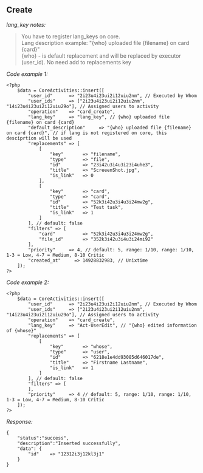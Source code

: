 
## Create

*lang_key notes:*
> You have to register lang_keys on core. \
> Lang description example: "{who} uploaded file {filename} on card {card}" \
> {who} - is default replacement and will be replaced by executor (user_id). No need add to replacements key

*Code example 1:*

    <?php
        $data = CoreActivities::insert([
            "user_id"      => "2i23u4i23ui2i12uiu2nm", // Executed by Whom
            "user_ids"     => ["2i23u4i23ui2i12uiu2nm", "14i23u4i23ui2i12uiu29o"], // Assigned users to activity
            "operation"    => "card_create",
            "lang_key"     => "lang_key", // {who} uploaded file {filename} on card {card}
            "default_description"     => "{who} uploaded file {filename} on card {card}", // if lang is not registered on core, this desciprtion will be used
            "replacements" => [
                [
                    "key"       => "filename",
                    "type"      => "file",
                    "id"        => "23i42u3i4u3i23i4uhe3",
                    "title"     => "ScreeenShot.jpg",
                    "is_link"   => 0
                ],
                [
                    "key"       => "card",
                    "type"      => "card",
                    "id"        => "52k3i42u3i4u3i24mw2g",
                    "title"     => "Test task",
                    "is_link"   => 1
                ]
            ], // default: false
            "filters" => [
                "card"          => "52k3i42u3i4u3i24mw2g",
                "file_id"       => "352k3i42u3i4u3i24mi92"
            ], 
            "priority"     => 4, // default: 5, range: 1/10, range: 1/10, 1-3 = Low, 4-7 = Medium, 8-10 Critic
            "created_at"     => 14928832983, // Unixtime
        ]);
    ?>



*Code example 2:*

    <?php
        $data = CoreActivities::insert([
            "user_id"      => "2i23u4i23ui2i12uiu2nm", // Executed by Whom
            "user_ids"     => ["2i23u4i23ui2i12uiu2nm", "14i23u4i23ui2i12uiu29o"], // Assigned users to activity
            "operation"    => "card_create",
            "lang_key"     => "Act-UserEdit", // "{who} edited information of {whose}"
            "replacements" => [
                [
                    "key"       => "whose",
                    "type"      => "user",
                    "id"        => "6218e1e4dd93085d646017de",
                    "title"     => "Firstname Lastname",
                    "is_link"   => 1
                ]
            ], // default: false
            "filters" => [
            ], 
            "priority"     => 4 // default: 5, range: 1/10, range: 1/10, 1-3 = Low, 4-7 = Medium, 8-10 Critic
        ]);
    ?>

*Response:*

    {
        "status":"success", 
        "description":"Inserted successfully",
        "data": {
            "id"    => "12312i3j12kl3j1"
        }
    }


<br/>
<br/>
<br/>